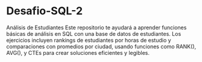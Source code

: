 # Desafio-SQL-2
Análisis de Estudiantes Este repositorio te ayudará a aprender funciones básicas de análisis en SQL con una base de datos de estudiantes. Los ejercicios incluyen rankings de estudiantes por horas de estudio y comparaciones con promedios por ciudad, usando funciones como RANK(), AVG(), y CTEs para crear soluciones eficientes y legibles.
